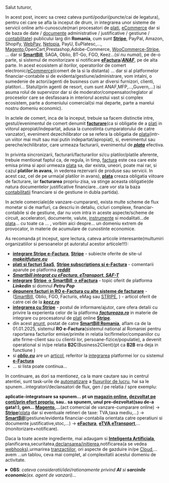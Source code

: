 Salut tuturor,

In acest post, incerc sa creez cateva punti/poduri(puncte/cai de legatura), pentru cei care se afla la inceput de drum, in integrarea unor sisteme de servicii online arhi-cunoscute(mari procesatori de [plati](https://github.com/Rahul-Barui/Stripe-Payment-Gateway-Integration-in-PHP), [eCommerce](https://api.smartbill.ro/extension-files/Ghid%20de%20utilizare%20WooCommerce%203.x.pdf?v=5) dar si de baza de date / [documente](https://static.anaf.ro/static/10/Anaf/AsistentaContribuabili_r/GhidDocumenteFinanciarContabile_2020.pdf) administrative / justificative / gestiune / [contabilitate](https://www.youtube.com/watch?v=AsXBrLWjIr0&ab_channel=SmartBill)) publicului larg din **Romania**, cum sunt [**Stripe**](https://github.com/stripe), PayPal, Amazon, Shopify, [WebPay](https://gist.github.com/tomykaira/a2d01e5084f4482a831e), [Netopia](https://netopia-payments.com/), PayU, EuPlatesc,..., [Magento](https://github.com/nickrigby/Magento-Stripe-Payments),OpenCart,Prestashop,Adobe-Commerce, [WooCommerce-Stripe](https://api.smartbill.ro/plugins.html), ... dar si  [**SmartBill**](https://www.smartbill.ro/ecommerce?utm_source=google&utm_medium=cpc&utm_campaign=2038199251&utm_term=smartbill%20ecommerce&utm_content=647165023917&campaignid=2038199251&adgroupid=73693789364&extensionid=&targetid=kwd-1643270808454&loc_interest_ms=&loc_physical_ms=9192459&matchtype=b&network=g&device=c&devicemodel=&gclid=Cj0KCQiA4rK8BhD7ARIsAFe5LXJrcGZ4BRHVYIglxCxUij3K-IBHICLLAb_WULbLiD2qD5R44cknAOMaAtgFEALw_wcB&creative=647165023917&keyword=smartbill%20ecommerce&placement=&target=&random=3335623757150505568&adposition=&ifmobile:[mobile]&ifnotmobile:[not_mobile]&ifsearch:[search]&ifcontent:[display]&gad_source=1), SAGA, Oblio, BT-Go, FGO, Keez...(*si nu numai*), pe de-o parte, si sistemul de monitorizare si notificare [**eFactura**](https://github.com/Rebootcodesoft/efactura_anaf)/[***ANAF***](https://static.anaf.ro/static/10/Anaf/Informatii_R/Ghid%20cod%20facturi_final%20v2.9.pdf?fbclid=IwY2xjawH7P6VleHRuA2FlbQIxMQABHajG7pG0D1NDLsLsHrtTJPwU5hJSd6VJjw1Pbxbxx5Uhnsrf4o9VyodlgQ_aem_mgPrSE-PE_NoALfjiO8rIw), pe de alta parte. In acest ecosistem al itorilor, operatorilor de comert electronic/[eCommerce](https://git.liderit.ro/andreea/smartbilllibrary/-/blob/main/Smartbill.php)(comert de la si la distanta) ... dar si al platformelor financiar-contabile si de evidenta/gestiune/administrare, vom intalni, o sumedenie de actori/agenti de business cum ar diversi furnizori, clienti, platitori... Statul(prin agenti de resort, cum sunt ANAF,MFP,...,Guvern,...) isi asuma rolul de supervizor dar si de moderator/compensator/reglator al proceselor care se desfasoara in interiorul acestui vast si complex ecosistem,  parte a domeniului comercial(si mai departe, parte a marelui nostru domeniu economic).

In actele de comert, inca de la inceput, trebuie sa facem distinctie intre, gestul/evenimentul de comert denumit [**facturare**](https://github.com/giucu91/woo-facturare)(ca si obligatie de a [plati](https://github.com/stripe-samples) in viitorul apropiat/indepartat, adusa la cunostinta cumparatorului de catre vanzator), eveniment dezechilibrator ce se refera la obligatia de [plata](https://github.com/nikunjkabariya/stripe-php)(intr-un viitor mai mult sau mai putin indepartat/apropiat), si,  evenimentul sau pereche/echilibrator, care urmeaza facturarii, evenimentul de [***plata***](https://github.com/normalhuman01/ecommerce-php-mysql-stripe) efectiva.

In privinta sincronizarii, facturarii/facturarilor si/cu platilor/platile aferente, trebuie mentionat faptul ca, de regula, in timp, [factura](https://github.com/stripe/stripe-php/blob/master/lib/Invoice.php) este cea care este emisa prima si apoi urmeaza [plata](https://github.com/natzar/Stripe-Pad) sa, dar exista, uneori, poate mai rar, si cazul **platilor in avans**, in vederea rezervarii de produse sau servicii.
In acest caz, cel de pe urma(al platilor in avans), [**plata**](https://github.com/tutsmake/stripe-payment-gateway-php-example) creaza obligatia viitoare de facturare, iar **facturarea** propriu-zisa, va stinge aceasta obligatie(de natura documentelor justificative financiare...care vor sta la baza [contabilitatii](661093) financiare si de gestiune in dubla partida).

In actele comerciale(de vanzare-cumparare), exista multe scheme de flux monetar si de marfuri, ca descriu in detaliu, cicluri complexe, financiar-contabile si de gestiune, dar nu vom intra in aceste aspecte/scheme de circuit, acceleratori, documente, valute, [instrumente](https://github.com/stripe-samples/checkout-one-time-payments/tree/main) si modalitati...de [plata](https://medium.com/manychat-engineering/complete-guide-to-integrating-stripe-with-php-for-secure-payments-b889a0ddc126)... cu toate ca ... , vorbim aici despre... un domeniu extrem de provocator, in materie de acumulare de cunostinte economice.

As recomanda pt inceput, spre lectura, cateva articole interesante(multumiri organizatiilor si persoanelor pt autoratul acestor articole!!!):

 - [**integrare Stripe e-Factura**](https://www.makeitfuture.eu/integrare-stripe-e-factura), [**Stripe**](https://www.makeitfuture.eu/stripe) - subiecte oferite de site-ul [***makeitfuture.eu***](https://www.makeitfuture.eu)
 - [**plati si facturi SaaS**](https://www.reddit.com/r/programare/comments/11nx5gu/plati_si_facturi_saas/), [**Stripe subscriptions si e-Factura**](https://www.reddit.com/r/programare/comments/18xhyel/stripe_subscriptions_%C8%99i_efactur%C4%83/)  - comentarii aparute pe platforma [***reddit***](https://www.reddit.com/r/programare/)
 - [***Smartbill integrat cu eFactura, eTransport, SAF-T***](https://www.smartbill.ro/?utm_source=google&utm_medium=cpc&utm_campaign=353436167&utm_term=smart%20bill&utm_content=647703146334&campaignid=353436167&adgroupid=24858947447&extensionid=&targetid=kwd-766270620&loc_interest_ms=&loc_physical_ms=9192459&matchtype=p&network=g&device=c&devicemodel=&gclid=Cj0KCQiA4rK8BhD7ARIsAFe5LXJovFpR7O4TYTbM_XlLB11Mthlux6zf9CJLz-d2kVLHKxlhrkcUKNYaAqwAEALw_wcB&creative=647703146334&keyword=smart%20bill&placement=&target=&random=17974589468267005629&adposition=&ifmobile:[mobile]&ifnotmobile:[not_mobile]&ifsearch:[search]&ifcontent:[display]&gad_source=1)
 - [**integrare**](https://git.hype.ro/hype/laravel-smartbill/-/blob/master/src/SmartBill.php) [**Stripe -> SmartBill -> eFactura**](https://www.linkedin.com/posts/petru-pop_intregrare-stripe-smartbill-e-factura-activity-7181973625053331459-1Vn1/?originalSubdomain=ro) - topic oferit de platforma ***Linkedin*** si domnul ***Petru Pop***
 - [**depunere facturi in RO e-Factura cu alte sisteme de facturare**](https://app.keez.ro/help/client/web_app/facturare/eFactura_2024_depunere_alte_softuri.html) - ([SmartBill](https://wordpress.org/plugins/smartbill-facturare-si-gestiune/), Oblio, FGO, Facturis, eMag sau [STRIPE](https://www.bursa.ro/stripe-se-lanseaza-in-romania-66596938), ) - articol oferit de catre cei de la [***keez.ro***](https://www.keez.ro/)
 - [**integrarea cu Stripe**](https://factureaza.ro/ajutor/integrarea-cu-stripe) - postul de informare/ajutor, care ofera detalii cu privire la experienta celor de la platforma [***factureaza.ro***](https://factureaza.ro) in materie de integrare cu procesatorul de [plati](https://github.com/stripe-samples/checkout-one-time-payments/tree/main) online [**Stripe**](https://docs.stripe.com/payments/accept-a-payment-synchronously).
- din acest [anunt](https://www.facebook.com/FacturareSmartBill/posts/%C3%AEncep%C3%A2nd-cu-1-ianuarie-2025-sistemul-na%C8%9Bional-de-facturare-electronic%C4%83-ro-e-fact/998658668970227/), postat de catre [**SmartBill Romania**](https://github.com/stevro/smart-bill-sdk), aflam ca de la 01.01.2025, sistemul **RO e-Factura**(sistemul national al Romaniei pentru raportarea facturilor emise/primite in relatia lor/firmelor/companiilor cu alte firme-client sau cu clientii lor, persoane-fizice/populatie), a devenit operational si in/pe relatia **B2C**(Business2Client)(pt ca **B2B** era deja in functiune )
- si [***oblio.eu***](https://www.oblio.eu/api) are un [articol](https://www.oblio.eu/?rnid=74&gad_source=1&gclid=Cj0KCQiA4rK8BhD7ARIsAFe5LXKryEq_NgJdGn4ca4yRoQ3n1PDSOVB9RJnOpEWOZWLfS7hGjiJ0hlIaAotuEALw_wcB), referitor la [integrarea](https://devforum.ro/t/integrare-factura-smartbill-woocommerce/10945/2) platformei lor cu sistemul [**e-Factura**](https://www.smartbill.ro/e-factura)
- ... si lista poate continua...

In continuare, as dori sa mentionez, ca la mare cautare sau in centrul atentiei, sunt task-urile de [automatizare](https://support.microsoft.com/ro-ro/office/automatizarea-fluxurilor-de-lucru-%C3%AEn-actualiz%C4%83ri-77dcc064-1397-4f6c-b081-0d47e0647eaa) a [fluxurilor de lucru](https://github.com/thecodeholic/stripe-checkout-laravel), hai sa le spunem...integratori/declansatori de flux,  gen / pe relatia / spre exemplu:<br/> 

**aplicatie-integratoare sa spunem... pt un [magazin online](https://www.ceccarbusinessmagazine.ro/comertul-electronic-regimul-contabil-si-fiscal/a/NTQ2MTMyMTA0MzQ5NzE2M-lvwbcojsBbfeMv3GhRrYw), [dezvoltat pe cont/prin efort propriu](https://github.com/bradtraversy/php_stripe_paypage), sau.. sa spunem, unul pre-dezvoltat(sau de-a gata!:), gen... [Magento](https://github.com/mageplaza/magento-2-webhook),...**(act comercial de vanzare-cumparare online) -> [**Stripe**](https://github.com/stripe/stripe-php/tree/master)([plata](https://github.com/remarkablemark/stripe-php-custom-payment-flow) dar si eventuale retineri de taxe: TVA,taxa mediu,...) ->  [**SmartBill**](https://www.smartbill.ro/)(gestiune/evidenta financiar-contabila orientata catre operatiuni si documente justificative,stoc,...) -> [**eFactura**](https://www.smartbill.ro/e-factura), [**eTVA**](https://blog.smartbill.ro/noutati-e-factura/),[**eTransport**](https://blog.smartbill.ro/noutati-e-factura/),...(monitorizare+notificare). 

Daca la toate aceste ingrediente, mai adaugam si [**Inteligenta Artificiala**](https://www.uipath.com/), planificarea,securitatea,[declansarea/initierea](https://gist.github.com/jcanfield/2896479),notificarea(a se vedea [webhooks](https://github.com/mageplaza/magento-2-webhook)),urmarirea [tranzactiilor](https://phppot.com/php/manage-recurring-payments-using-stripe-billing-in-php/), ori aspecte de gazduire in/pe [Cloud](https://api.smartbill.ro/#!/prezentare_generala),... avem ...un tablou, ceva mai complet, al complexitatii acestui domeniu de activitate.

<details>
<summary><b>OBS</b>: <i>cateva consideratii/idei/rationamente privind <b>AI</b> si <b>sarcinile economic</b>(ex. agent de vanzari)...</i></summary>

<hr/> 

 - Pentru aceasta zona a integrarii AI in/cu zona ["Sales"](https://js.langchain.com/v0.1/docs/use_cases/autonomous_agents/sales_gpt)/(a vanzarilor), as recomanda aceasta [pagina](https://js.langchain.com/v0.1/docs/use_cases/autonomous_agents/)(care se refera la **SalesGPT**, scris in cod-nodeJS) extrem de importanta si interesanta.

 - Pentru a afla cateva lucruri despre agentii-Langchain([aici](https://chatgpt.com/share/67911aa7-df98-800b-95a7-0e2c2578973b) este vorba despre 2 agenti autonomi, mai generalisti, **AutoGPT** si **BabyGPT**, ci nu despre unul mai specific, asa cum este cazul **SalesGPT**-ului) am intrebat(online) chiar [**ChatGPT**](https://chatgpt.com/)-ul, sa vad ce [raspuns](https://chatgpt.com/share/67911aa7-df98-800b-95a7-0e2c2578973b) voi primi. Din aceasta "conversatie", se observa ca, atunci cand i-am cerut un exemplu de integrare al celor 2 agenti-Langchain, mi-a fost furnizat un intreg rationament(specific unui model de categorie **o1**), din care, poate ca ar fi util, sa retinetinem ultima parte(cea in care se afirma rolul fiecarei actor, integrat in exemplul furnizat):

    ...
    
    Un flux complet automatizat în care:
    
     - BabyAGI    planifică și organizează sarcinile(tasks).
     - AutoGPT    le execută autonom(tasks).
     - Ollama     cu **o1-mini** oferă procesarea rapidă a limbajului natural(NLP).
     - LangChain  coordonează toate componentele.
    
    Acest cod(python) poate fi adaptat pentru alte domenii(unde sunt necesare rationamente complete, adica sa arate calea/chains de gandire/thought urmata, pana in momentul in care a ajuns la rezultatul/result obtinut/furnizat), cum ar fi:
    
       - analiza financiară, 
       - suport tehnic sau 
       - cercetare academică.
    
    ...

<hr/>
</details>



